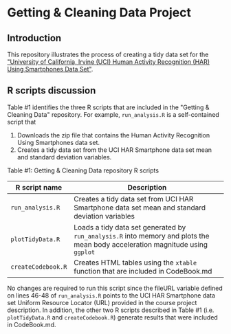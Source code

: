 # Getting & Cleaning Data Project

## Introduction
This repository illustrates the process of creating a tidy data set for the ["University of California, Irvine (UCI) Human Activity Recognition (HAR) Using Smartphones Data Set"](http://http://archive.ics.uci.edu/ml/datasets/Human+Activity+Recognition+Using+Smartphones).  
  
## R scripts discussion  
Table #1 identifies the three R scripts that are included in the "Getting & Cleaning Data" repository. For example, `run_analysis.R` is a self-contained script that
    
1.  Downloads the zip file that contains the Human Activity Recognition Using Smartphones data set.  
2.  Creates a tidy data set from the UCI HAR Smartphone data set mean and standard deviation variables.  
  
Table #1: Getting & Cleaning Data repository R scripts

| R script name      | Description |  
| ------------------ | ----------- |  
| `run_analysis.R`   | Creates a tidy data set from UCI HAR Smartphone data set mean and standard deviation variables |  
| `plotTidyData.R`   | Loads a tidy data set generated by `run_analysis.R` into memory and plots the mean body acceleration magnitude using `ggplot`| 
| `createCodebook.R` | Creates HTML tables using the `xtable` function that are included in CodeBook.md |     

No changes are required to run this script since the fileURL variable defined on lines 46-48 of `run_analysis.R` points to the UCI HAR Smartphone data set Uniform Resource Locator (URL) provided in the course project description. In addition, the other two R scripts described in Table #1 (i.e. `plotTidyData.R` and `createCodebook.R`) generate results that were included in CodeBook.md.
  
